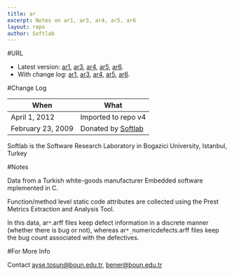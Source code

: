 ```yaml
---
title: ar
excerpt: Notes on ar1, ar3, ar4, ar5, ar6
layout: repo
author: Softlab
---
```



#URL

  * Latest version: [ar1](https://terapromise.csc.ncsu.edu:8443/svn/repo/defect/mccabehalsted/ar/ar1),  [ar3](https://terapromise.csc.ncsu.edu:8443/svn/repo/defect/mccabehalsted/ar/ar3), [ar4](https://terapromise.csc.ncsu.edu:8443/svn/repo/defect/mccabehalsted/ar/ar4), [ar5](https://terapromise.csc.ncsu.edu:8443/svn/repo/defect/mccabehalsted/ar/ar5), [ar6](https://terapromise.csc.ncsu.edu:8443/svn/repo/defect/mccabehalsted/ar/ar6).
  * With change log: [ar1](https://terapromise.csc.ncsu.edu:8443/svn/repo/defect/mccabehalsted/ar/ar1), [ar3](https://terapromise.csc.ncsu.edu:8443/svn/repo/defect/mccabehalsted/ar/ar3), [ar4](https://terapromise.csc.ncsu.edu:8443/svn/repo/defect/mccabehalsted/ar/ar4), [ar5](https://terapromise.csc.ncsu.edu:8443/svn/repo/defect/mccabehalsted/ar/ar5), [ar6](https://terapromise.csc.ncsu.edu:8443/svn/repo/defect/mccabehalsted/ar/ar6).

#Change Log

When | What---- | ----
April 1, 2012 | Imported to repo v4
February 23, 2009 | Donated by [Softlab](/repo/people)

Softlab is the Software Research Laboratory in Bogazici University, Istanbul, Turkey

#Notes

Data from a Turkish white-goods manufacturer
Embedded software 
mplemented in C.

Function/method level static code attributes are collected using 
the Prest Metrics Extraction and Analysis Tool.

In this data,
ar`*`.arff files keep defect information in a discrete manner (whether there is bug or not), whereas ar`*_`numericdefects.arff files keep the bug count associated with the defectives.

#For More Info

Contact  ayse.tosun@boun.edu.tr, bener@boun.edu.tr
